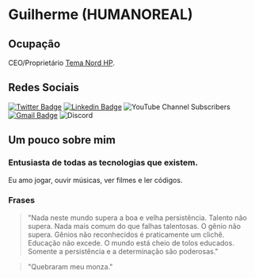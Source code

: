 # Guilherme (HUMANOREAL)

## Ocupação
CEO/Proprietário [Tema Nord HP](https://github.com/orgs/Nord-tema-hp/).

## Redes Sociais
[![Twitter Badge](https://img.shields.io/badge/-@HUMAN0R3AL-2E3440?style=flat-square&labelColor=434C5E&logo=twitter&logoColor=88C0D0&link=https://twitter.com/HUMAN0R3AL)](https://twitter.com/HUMAN0R3AL) 
[![Linkedin Badge](https://img.shields.io/badge/-HUMANOREAL-2E3440?style=flat-square&logo=Linkedin&logoColor=88C0D0&link=https://www.linkedin.com/in/HUMANOREAL/)](https://www.linkedin.com/in/HUMANOREAL/) 
![YouTube Channel Subscribers](https://img.shields.io/youtube/channel/subscribers/UC08GfqsYI_Syim1YroVscpw?color=2E3440&label=HUMANOREAL&logo=Youtube&logoColor=%23BF616A&style=flat-square)
[![Gmail Badge](https://img.shields.io/badge/-humanorealboy@gmail.com-2E3440?style=flat-square&logo=Gmail&logoColor=white&link=mailto:humanorealboy@gmail.com)](mailto:humanorealboy@gmail.com)
![Discord](https://img.shields.io/discord/936008260908105789?color=2E3440&label=Discord%20Nord%20hp&logo=discord&logoColor=5E81AC)

## Um pouco sobre mim
### Entusiasta de todas as tecnologias que existem.


  Eu amo jogar, ouvir músicas, ver filmes e ler códigos. 

### Frases
> "Nada neste mundo supera a boa e velha persistência. Talento não supera. Nada mais comum do que falhas talentosas. O gênio não supera. Gênios não reconhecidos é praticamente um clichê. Educação não excede. O mundo está cheio de tolos educados. Somente a persistência e a determinação são poderosas."

> "Quebraram meu monza."
